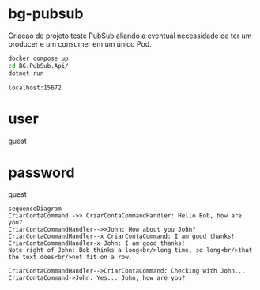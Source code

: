 # bg-pubsub

Criacao de projeto teste PubSub
aliando a eventual necessidade de ter um producer e um consumer em um único Pod.

```sh
docker compose up
cd BG.PubSub.Api/
dotnet run
```

```http
localhost:15672
```
# user
guest
# password
guest

```mermaid
sequenceDiagram
CriarContaCommand ->> CriarContaCommandHandler: Hello Bob, how are you?
CriarContaCommandHandler-->>John: How about you John?
CriarContaCommandHandler--x CriarContaCommand: I am good thanks!
CriarContaCommandHandler-x John: I am good thanks!
Note right of John: Bob thinks a long<br/>long time, so long<br/>that the text does<br/>not fit on a row.

CriarContaCommandHandler-->CriarContaCommand: Checking with John...
CriarContaCommand->John: Yes... John, how are you?
```